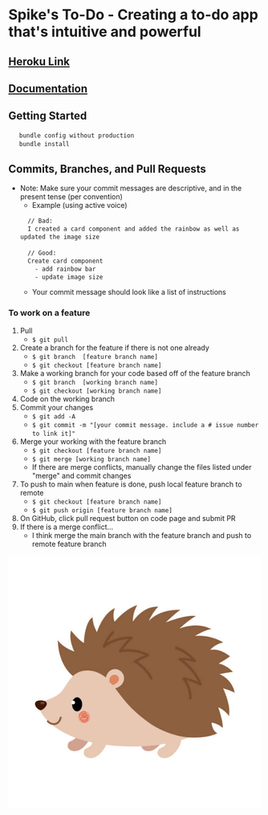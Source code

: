 # Spike's To-Do - Creating a to-do app that's intuitive and powerful
## [Heroku Link](https://ancient-wave-58090.herokuapp.com/)

## [Documentation](https://docs.google.com/document/d/1sRqvjrhXCQqVU--eE-5izc8l61-ruSX7MC8zW1Kevcs/edit#heading=h.lpem5zhmyz2k)
## Getting Started

```bash
   bundle config without production
   bundle install
```

## Commits, Branches, and Pull Requests
- Note: Make sure your commit messages are descriptive, and in the present tense (per convention)
    - Example (using active voice)
    ```
      // Bad:
      I created a card component and added the rainbow as well as updated the image size

      // Good:
      Create card component
        - add rainbow bar
        - update image size
    ```
    - Your commit message should look like a list of instructions
   
### To work on a feature
1. Pull 
   - `$ git pull` 
2. Create a branch for the feature if there is not one already                                   
   - `$ git branch  [feature branch name]`
   - `$ git checkout [feature branch name]`
3. Make a working branch for your code based off of the feature branch 
   - `$ git branch  [working branch name]`
   - `$ git checkout [working branch name]`
4. Code on the working branch
5. Commit your changes
   - `$ git add -A`
   - `$ git commit -m "[your commit message. include a # issue number to link it]"`
5. Merge your working with the feature branch
   - `$ git checkout [feature branch name]`
   - `$ git merge [working branch name]`
   - If there are merge conflicts, manually change the files listed under "merge" and commit changes
6. To push to main when feature is done, push local feature branch to remote
   - `$ git checkout [feature branch name]`
   - `$ git push origin [feature branch name]`
7. On GitHub, click pull request button on code page and submit PR
8. If there is a merge conflict...
   - I think merge the main branch with the feature branch and push to remote feature branch

![](mascot.jpg)
